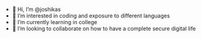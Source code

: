 - 👋 Hi, I’m @joshikas
- 👀 I’m interested in coding and exposure to different languages
- 🌱 I’m currently learning in college
- 💞️ I’m looking to collaborate on how to have a complete secure digital life
<!---
joshikas/joshikas is a ✨ special ✨ repository because its `README.md` (this file) appears on your GitHub profile.
You can click the Preview link to take a look at your changes.
--->
